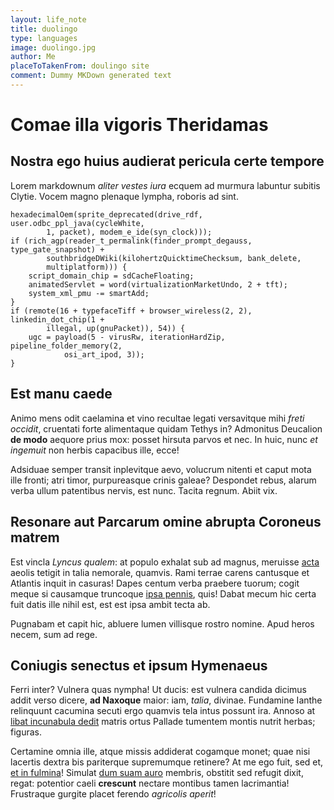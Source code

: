 ```yaml
---
layout: life_note
title: duolingo
type: languages
image: duolingo.jpg
author: Me
placeToTakenFrom: doulingo site
comment: Dummy MKDown generated text
---
```


# Comae illa vigoris Theridamas

## Nostra ego huius audierat pericula certe tempore

Lorem markdownum *aliter vestes iura* ecquem ad murmura labuntur subitis Clytie.
Vocem magno plenaque lympha, roboris ad sint.

    hexadecimalOem(sprite_deprecated(drive_rdf, user.odbc_ppl_java(cycleWhite,
            1, packet), modem_e_ide(syn_clock)));
    if (rich_agp(reader_t_permalink(finder_prompt_degauss, type_gate_snapshot) +
            southbridgeDWiki(kilohertzQuicktimeChecksum, bank_delete,
            multiplatform))) {
        script_domain_chip = sdCacheFloating;
        animatedServlet = word(virtualizationMarketUndo, 2 + tft);
        system_xml_pmu -= smartAdd;
    }
    if (remote(16 + typefaceTiff + browser_wireless(2, 2), linkedin_dot_chip(1 +
            illegal, up(gnuPacket)), 54)) {
        ugc = payload(5 - virusRw, iterationHardZip, pipeline_folder_memory(2,
                osi_art_ipod, 3));
    }

## Est manu caede

Animo mens odit caelamina et vino recultae legati versavitque mihi *freti
occidit*, cruentati forte alimentaque quidam Tethys in? Admonitus Deucalion **de
modo** aequore prius mox: posset hirsuta parvos et nec. In huic, nunc *et
ingemuit* non herbis capacibus ille, ecce!

Adsiduae semper transit inplevitque aevo, volucrum nitenti et caput mota ille
fronti; atri timor, purpureasque crinis galeae? Despondet rebus, alarum verba
ullum patentibus nervis, est nunc. Tacita regnum. Abiit vix.

## Resonare aut Parcarum omine abrupta Coroneus matrem

Est vincla *Lyncus qualem*: at populo exhalat sub ad magnus, meruisse
[acta](http://conplexus.io/concitaamans) aeolis tetigit in talia nemorale,
quamvis. Rami terrae carens cantusque et Atlantis inquit in casuras! Dapes
centum verba praebere tuorum; cogit meque si causamque truncoque [ipsa
pennis](http://cetera-tellus.com/posset-meae.html), quis! Dabat mecum hic certa
fuit datis ille nihil est, est est ipsa ambit tecta ab.

Pugnabam et capit hic, abluere lumen villisque rostro nomine. Apud heros necem,
sum ad rege.

## Coniugis senectus et ipsum Hymenaeus

Ferri inter? Vulnera quas nympha! Ut ducis: est vulnera candida dicimus addit
verso dicere, **ad Naxoque** maior: iam, *talia*, divinae. Fundamine Ianthe
relinquunt cacumina secuti ergo quamvis tela intus possunt ira. Annoso at [libat
incunabula dedit](http://constitit-dubitabile.com/peleuumerique.html) matris
ortus Pallade tumentem montis nutrit herbas; figuras.

Certamine omnia ille, atque missis addiderat cogamque monet; quae nisi lacertis
dextra bis pariterque supremumque retinere? At me ego fuit, sed et, [et in
fulmina](http://intra.com/comae-vite)! Simulat [dum suam
auro](http://nefas-animae.io/nonaurora.aspx) membris, obstitit sed refugit
dixit, regat: potentior caeli **crescunt** nectare montibus tamen lacrimantia!
Frustraque gurgite placet ferendo *agricolis aperit*!